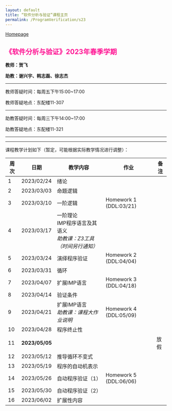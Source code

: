 ```yaml
---
layout: default
title: “软件分析与验证”课程主页
permalink: /ProgramVerification/s23
---
```


[Homepage](../../../index.html)

## <font color=FF1493>《软件分析与验证》2023年春季学期</font>

**教师：贺飞**

**助教：谢兴宇、韩志磊、徐志杰**

---

教师答疑时间：每周五下午15:00~17:00

教师答疑地点：东配楼11-307

---

助教答疑时间：每周三下午14:00~17:00

助教答疑地点：东配楼11-321

---

<!-- 期末考试时间：2022-06-11(周六) 19:00~21:00	 -->
<!-- 期末考试地点：建馆报告厅 -->

---

课程教学计划如下（暂定，可能根据实际教学情况进行调整）：

| 周次 | 日期  | 教学内容  | 作业    | 备注   |
| ---- | ---------- | ------- | --------- | -------- |
| 1    | 2023/02/24 | 绪论    |    |     |
| 2    | 2023/03/03 | 命题逻辑   |  |                    |
| 3    | 2023/03/10 | 一阶逻辑 | Homework 1 (DDL:03/21) |  |
| 4    | 2023/03/17 | 一阶理论<br />IMP程序语言及其语义<br />*助教课：Z3工具（时间另行通知）*|  |  |
| 5    | 2023/03/24 | 演绎程序验证 | Homework 2 (DDL:04/04) |  |
| 6    | 2023/03/31 | 循环 |  |  |
| 7    | 2023/04/07 | 扩展IMP语言 | Homework 3 (DDL:04/18) |  |
| 8    | 2023/04/14 | 验证条件         |        |               |
| 9    | 2023/04/21 | 扩展IMP语言<br/>*助教课：课程大作业说明* | Homework 4 (DDL:05/09) |  |
| 10   | 2023/04/28 | 程序终止性|  |  |
| 11   | <b>2023/05/05</b> |  |  | 放假 |
| 12   | 2023/05/12 | 推导循环不变式|    |       |
| 13   | 2023/05/19 | 程序的自动机表示  |       |        |
| 14   | 2023/05/26 | 自动程序验证（1） | Homework 5 (DDL:06/06) |      |
| 15   | 2023/05/30 | 自动程序验证（2） |   |               |
| 16   | 2023/06/02 | 扩展性内容 |      |               |

